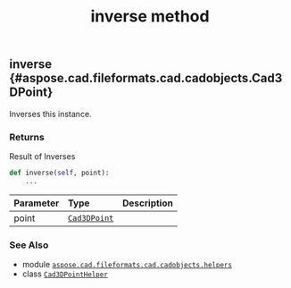 ﻿---
title: inverse method
second_title: Aspose.CAD for Python via .NET API References
description: 
type: docs
weight: 60
url: /python-net/aspose.cad.fileformats.cad.cadobjects.helpers/cad3dpointhelper/inverse/
is_root: false
---

## inverse {#aspose.cad.fileformats.cad.cadobjects.Cad3DPoint}

Inverses this instance.


### Returns 


Result of Inverses


```python
def inverse(self, point):
    ...
```


| Parameter | Type | Description |
| :- | :- | :- |
| point | [`Cad3DPoint`](/cad/python-net/aspose.cad.fileformats.cad.cadobjects/cad3dpoint) |  |



### See Also
* module [`aspose.cad.fileformats.cad.cadobjects.helpers`](../../)
* class [`Cad3DPointHelper`](/cad/python-net/aspose.cad.fileformats.cad.cadobjects.helpers/cad3dpointhelper)
